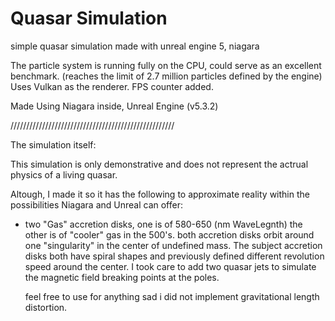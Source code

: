 <h1>Quasar Simulation</h1>


<p1>simple quasar simulation made with unreal engine 5, niagara</p1>

The particle system is running fully on the CPU, could serve
as an excellent benchmark. (reaches the limit of 2.7 million particles defined by the engine)
Uses Vulkan as the renderer.
FPS counter added.

Made Using Niagara inside, Unreal Engine (v5.3.2)

////////////////////////////////////////////////////


The simulation itself:

This simulation is only demonstrative and does not represent the 
actrual physics of a living quasar.

Altough, I made it so it has the following to approximate reality within
the possibilities Niagara and Unreal can offer:

- two "Gas" accretion disks, one is of 580-650 (nm WaveLegnth) the other is of "cooler" gas in the 500's.
  both accretion disks orbit around one "singularity" in the center of undefined mass. The subject accretion disks both have spiral shapes
  and previously defined different revolution speed around the center.
  I took care to add two quasar jets to simulate the magnetic field breaking points at the poles.

  <p2>feel free to use for anything</p2>
  sad i did not implement gravitational length distortion.
  
  
  
